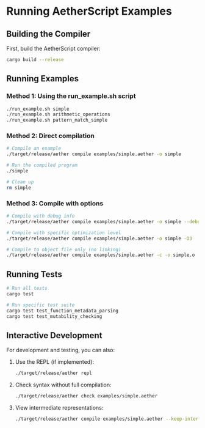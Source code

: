 # Running AetherScript Examples

## Building the Compiler

First, build the AetherScript compiler:

```bash
cargo build --release
```

## Running Examples

### Method 1: Using the run_example.sh script

```bash
./run_example.sh simple
./run_example.sh arithmetic_operations
./run_example.sh pattern_match_simple
```

### Method 2: Direct compilation

```bash
# Compile an example
./target/release/aether compile examples/simple.aether -o simple

# Run the compiled program
./simple

# Clean up
rm simple
```

### Method 3: Compile with options

```bash
# Compile with debug info
./target/release/aether compile examples/simple.aether -o simple --debug

# Compile with specific optimization level
./target/release/aether compile examples/simple.aether -o simple -O3

# Compile to object file only (no linking)
./target/release/aether compile examples/simple.aether -c -o simple.o
```

## Running Tests

```bash
# Run all tests
cargo test

# Run specific test suite
cargo test test_function_metadata_parsing
cargo test test_mutability_checking
```

## Interactive Development

For development and testing, you can also:

1. Use the REPL (if implemented):
   ```bash
   ./target/release/aether repl
   ```

2. Check syntax without full compilation:
   ```bash
   ./target/release/aether check examples/simple.aether
   ```

3. View intermediate representations:
   ```bash
   ./target/release/aether compile examples/simple.aether --keep-intermediates
   ```